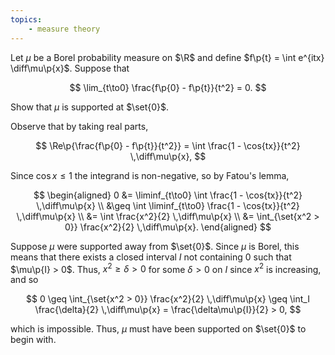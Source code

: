 ```yaml
---
topics:
    - measure theory
---
```


<problem>

Let $\mu$ be a Borel probability measure on $\R$ and define $f\p{t} = \int e^{itx} \diff\mu\p{x}$. Suppose that

$$
\lim_{t\to0} \frac{f\p{0} - f\p{t}}{t^2} = 0.
$$

Show that $\mu$ is supported at $\set{0}$.

</problem>

<solution>

Observe that by taking real parts,

$$
\Re\p{\frac{f\p{0} - f\p{t}}{t^2}} = \int \frac{1 - \cos{tx}}{t^2} \,\diff\mu\p{x},
$$

Since $\cos{x} \leq 1$ the integrand is non-negative, so by Fatou's lemma,

$$
\begin{aligned}
    0
        &= \liminf_{t\to0} \int \frac{1 - \cos{tx}}{t^2} \,\diff\mu\p{x} \\
        &\geq \int \liminf_{t\to0} \frac{1 - \cos{tx}}{t^2} \,\diff\mu\p{x} \\
        &= \int \frac{x^2}{2} \,\diff\mu\p{x} \\
        &= \int_{\set{x^2 > 0}} \frac{x^2}{2} \,\diff\mu\p{x}.
\end{aligned}
$$

Suppose $\mu$ were supported away from $\set{0}$. Since $\mu$ is Borel, this means that there exists a closed interval $I$ not containing $0$ such that $\mu\p{I} > 0$. Thus, $x^2 \geq \delta > 0$ for some $\delta > 0$ on $I$ since $x^2$ is increasing, and so

$$
0
    \geq \int_{\set{x^2 > 0}} \frac{x^2}{2} \,\diff\mu\p{x}
    \geq \int_I \frac{\delta}{2} \,\diff\mu\p{x}
    = \frac{\delta\mu\p{I}}{2}
    > 0,
$$

which is impossible. Thus, $\mu$ must have been supported on $\set{0}$ to begin with.

</solution>
